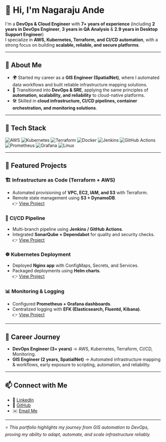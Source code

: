 # 👋 Hi, I'm Nagaraju Ande

I'm a **DevOps & Cloud Engineer** with **7+ years of experience** (including **2 years in DevOps Engineer**, **3 years in QA Analysis** &  **2.9 years in Desktop Support Engineer**)  
I specialize in **AWS, Kubernetes, Terraform, and CI/CD automation**, with a strong focus on building **scalable, reliable, and secure platforms**.  

---

## 🔹 About Me
- 🌍 Started my career as a **GIS Engineer (SpatialNet)**, where I automated data workflows and built reliable infrastructure mapping solutions.  
- 🚀 Transitioned into **DevOps & SRE**, applying the same principles of **automation, scalability, and reliability** to cloud-native platforms.  
- 🛠️ Skilled in **cloud infrastructure, CI/CD pipelines, container orchestration, and monitoring solutions**.  

---

## 🔹 Tech Stack
![AWS](https://img.shields.io/badge/AWS-232F3E?style=for-the-badge&logo=amazon-aws&logoColor=white)
![Kubernetes](https://img.shields.io/badge/Kubernetes-326CE5?style=for-the-badge&logo=kubernetes&logoColor=white)
![Terraform](https://img.shields.io/badge/Terraform-7B42BC?style=for-the-badge&logo=terraform&logoColor=white)
![Docker](https://img.shields.io/badge/Docker-2496ED?style=for-the-badge&logo=docker&logoColor=white)
![Jenkins](https://img.shields.io/badge/Jenkins-D24939?style=for-the-badge&logo=jenkins&logoColor=white)
![GitHub Actions](https://img.shields.io/badge/GitHub_Actions-2088FF?style=for-the-badge&logo=github-actions&logoColor=white)
![Prometheus](https://img.shields.io/badge/Prometheus-E6522C?style=for-the-badge&logo=prometheus&logoColor=white)
![Grafana](https://img.shields.io/badge/Grafana-F46800?style=for-the-badge&logo=grafana&logoColor=white)
![Linux](https://img.shields.io/badge/Linux-FCC624?style=for-the-badge&logo=linux&logoColor=black)

---

## 🔹 Featured Projects
### 🏗️ Infrastructure as Code (Terraform + AWS)
- Automated provisioning of **VPC, EC2, IAM, and S3** with Terraform.  
- Remote state management using **S3 + DynamoDB**.  
👉 [View Project](./terraform-aws/)

### 🔄 CI/CD Pipeline
- Multi-branch pipeline using **Jenkins / GitHub Actions**.  
- Integrated **SonarQube + Dependabot** for quality and security checks.  
👉 [View Project](./cicd-pipeline/)

### ☸️ Kubernetes Deployment
- Deployed **Nginx app** with ConfigMaps, Secrets, and Services.  
- Packaged deployments using **Helm charts**.  
👉 [View Project](./kubernetes/)

### 📊 Monitoring & Logging
- Configured **Prometheus + Grafana dashboards**.  
- Centralized logging with **EFK (Elasticsearch, Fluentd, Kibana)**.  
👉 [View Project](./monitoring/)

---

## 🔹 Career Journey
- **DevOps Engineer (3+ years)** → AWS, Kubernetes, Terraform, CI/CD, Monitoring.  
- **GIS Engineer (2 years, SpatialNet)** → Automated infrastructure mapping & workflows, early exposure to scripting, automation, and reliability.  

---

## 📫 Connect with Me
- 💼 [LinkedIn](https://www.linkedin.com/in/your-profile)  
- 🐙 [GitHub](https://github.com/your-profile)  
- ✉️ [Email Me](mailto:your.email@example.com)  

---
⭐ *This portfolio highlights my journey from GIS automation to DevOps, proving my ability to adapt, automate, and scale infrastructure reliably.*  

